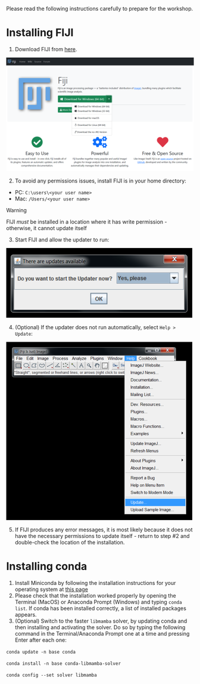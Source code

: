 Please read the following instructions carefully to prepare for the workshop.

# Installing FIJI

1. Download FIJI from [here](https://fiji.sc/).

![FIJI Webpage](/assets/FIJI.png)

2. To avoid any permissions issues, install FIJI is in your home directory:
  * PC: `C:\users\<your user name>`
  * Mac: `/Users/<your user name>`

> [!WARNING]
> FIJI *must* be installed in a location where it has write permission - otherwise, it cannot update itself

3. Start FIJI and allow the updater to run:

![FIJI Webpage](/assets/Updater.png)

4. (Optional) If the updater does not run automatically, select `Help > Update`:

![FIJI Webpage](/assets/Run_Updater.png)

5. If FIJI produces any error messages, it is most likely because it does not have the necessary permissions to update itself - return to step #2 and double-check the location of the installation.

# Installing conda

1. Install Miniconda by following the installation instructions for your operating system at [this page](https://docs.anaconda.com/free/miniconda/miniconda-install/)
2. Please check that the installation worked properly by opening the Terminal (MacOS) or Anaconda Prompt (Windows) and typing `conda list`. If conda has been installed correctly, a list of installed packages appears.
3. (Optional) Switch to the faster `libmamba` solver, by updating conda and then installing and activating the solver. Do so by typing the following command in the Terminal/Anaconda Prompt one at a time and pressing Enter after each one:
  
  `conda update -n base conda`

  `conda install -n base conda-libmamba-solver`

  `conda config --set solver libmamba`

